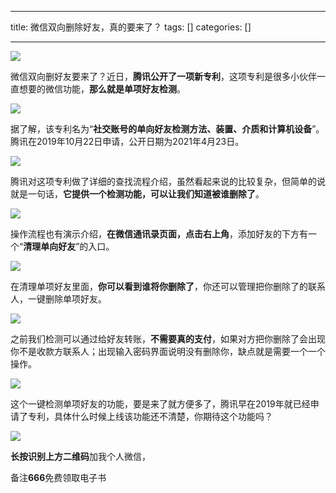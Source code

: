 
--- 
title:  微信双向删除好友，真的要来了？ 
tags: []
categories: [] 

---
<img src="https://img-blog.csdnimg.cn/img_convert/ea1ccb48c978a9aa125a9efd8edfa9f1.png">

微信双向删好友要来了？近日，**腾讯公开了一项新专利**，这项专利是很多小伙伴一直想要的微信功能，**那么就是单项好友检测**。

<img src="https://img-blog.csdnimg.cn/img_convert/c958b2e057994137e1b245e015b3bf97.png">

据了解，该专利名为“**社交账号的单向好友检测方法、装置、介质和计算机设备**”。腾讯在2019年10月22日申请，公开日期为2021年4月23日。

<img src="https://img-blog.csdnimg.cn/img_convert/19b2b603f5abb5fd3a7057099090797c.png">

腾讯对这项专利做了详细的查找流程介绍，虽然看起来说的比较复杂，但简单的说就是一句话，**它提供一个检测功能，可以让我们知道被谁删除了**。

<img src="https://img-blog.csdnimg.cn/img_convert/5ceb0537aa7916f71d19c7964cfce91b.png">

操作流程也有演示介绍，**在微信通讯录页面，点击右上角**，添加好友的下方有一个“**清理单向好友**”的入口。

<img src="https://img-blog.csdnimg.cn/img_convert/27e7ba6c50564badef3122dfae1b8a52.png">

在清理单项好友里面，**你可以看到谁将你删除了**，你还可以管理把你删除了的联系人，一键删除单项好友。

<img src="https://img-blog.csdnimg.cn/img_convert/383920cfedc414a80703ebbcc537fdd4.png">

之前我们检测可以通过给好友转账，**不需要真的支付**，如果对方把你删除了会出现你不是收款方联系人；出现输入密码界面说明没有删除你，缺点就是需要一个一个操作。

<img src="https://img-blog.csdnimg.cn/img_convert/4ec11e55f1796410d35b0a1ff113679a.png">

这个一键检测单项好友的功能，要是来了就方便多了，腾讯早在2019年就已经申请了专利，具体什么时候上线该功能还不清楚，你期待这个功能吗？

<img src="https://img-blog.csdnimg.cn/img_convert/7f09872431f9d3e7ed915f4ddda3925d.png">

**长按识别上方二维码**加我个人微信，

备注**666**免费领取电子书
